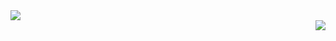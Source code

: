 <div align="left">
  <img src="http://github-profile-summary-cards.vercel.app/api/cards/profile-details?username=RomaZykov&theme=nightowl"/>
</div>
<div align="right">
  <img src="http://github-profile-summary-cards.vercel.app/api/cards/stats?username=RomaZykov&theme=nightowl"/>
</div>

<!---
RomaZykov/RomaZykov is a ✨ special ✨ repository because its `README.md` (this file) appears on your GitHub profile.
You can click the Preview link to take a look at your changes.
--->

